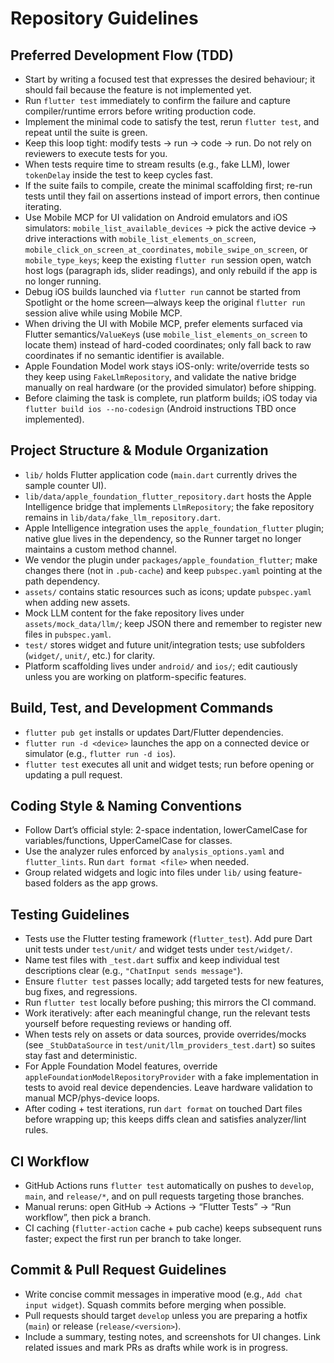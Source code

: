 # Repository Guidelines

## Preferred Development Flow (TDD)
- Start by writing a focused test that expresses the desired behaviour; it should fail because the feature is not implemented yet.
- Run `flutter test` immediately to confirm the failure and capture compiler/runtime errors before writing production code.
- Implement the minimal code to satisfy the test, rerun `flutter test`, and repeat until the suite is green.
- Keep this loop tight: modify tests → run → code → run. Do not rely on reviewers to execute tests for you.
- When tests require time to stream results (e.g., fake LLM), lower `tokenDelay` inside the test to keep cycles fast.
- If the suite fails to compile, create the minimal scaffolding first; re-run tests until they fail on assertions instead of import errors, then continue iterating.
- Use Mobile MCP for UI validation on Android emulators and iOS simulators: `mobile_list_available_devices` → pick the active device → drive interactions with `mobile_list_elements_on_screen`, `mobile_click_on_screen_at_coordinates`, `mobile_swipe_on_screen`, or `mobile_type_keys`; keep the existing `flutter run` session open, watch host logs (paragraph ids, slider readings), and only rebuild if the app is no longer running.
- Debug iOS builds launched via `flutter run` cannot be started from Spotlight or the home screen—always keep the original `flutter run` session alive while using Mobile MCP.
- When driving the UI with Mobile MCP, prefer elements surfaced via Flutter semantics/`ValueKey`s (use `mobile_list_elements_on_screen` to locate them) instead of hard-coded coordinates; only fall back to raw coordinates if no semantic identifier is available.
- Apple Foundation Model work stays iOS-only: write/override tests so they keep using `FakeLlmRepository`, and validate the native bridge manually on real hardware (or the provided simulator) before shipping.
- Before claiming the task is complete, run platform builds; iOS today via `flutter build ios --no-codesign` (Android instructions TBD once implemented).

## Project Structure & Module Organization
- `lib/` holds Flutter application code (`main.dart` currently drives the sample counter UI).
- `lib/data/apple_foundation_flutter_repository.dart` hosts the Apple Intelligence bridge that implements `LlmRepository`; the fake repository remains in `lib/data/fake_llm_repository.dart`.
- Apple Intelligence integration uses the `apple_foundation_flutter` plugin; native glue lives in the dependency, so the Runner target no longer maintains a custom method channel.
- We vendor the plugin under `packages/apple_foundation_flutter`; make changes there (not in `.pub-cache`) and keep `pubspec.yaml` pointing at the path dependency.
- `assets/` contains static resources such as icons; update `pubspec.yaml` when adding new assets.
- Mock LLM content for the fake repository lives under `assets/mock_data/llm/`; keep JSON there and remember to register new files in `pubspec.yaml`.
- `test/` stores widget and future unit/integration tests; use subfolders (`widget/`, `unit/`, etc.) for clarity.
- Platform scaffolding lives under `android/` and `ios/`; edit cautiously unless you are working on platform-specific features.

## Build, Test, and Development Commands
- `flutter pub get` installs or updates Dart/Flutter dependencies.
- `flutter run -d <device>` launches the app on a connected device or simulator (e.g., `flutter run -d ios`).
- `flutter test` executes all unit and widget tests; run before opening or updating a pull request.

## Coding Style & Naming Conventions
- Follow Dart’s official style: 2-space indentation, lowerCamelCase for variables/functions, UpperCamelCase for classes.
- Use the analyzer rules enforced by `analysis_options.yaml` and `flutter_lints`. Run `dart format <file>` when needed.
- Group related widgets and logic into files under `lib/` using feature-based folders as the app grows.

## Testing Guidelines
- Tests use the Flutter testing framework (`flutter_test`). Add pure Dart unit tests under `test/unit/` and widget tests under `test/widget/`.
- Name test files with `_test.dart` suffix and keep individual test descriptions clear (e.g., `"ChatInput sends message"`).
- Ensure `flutter test` passes locally; add targeted tests for new features, bug fixes, and regressions.
- Run `flutter test` locally before pushing; this mirrors the CI command.
- Work iteratively: after each meaningful change, run the relevant tests yourself before requesting reviews or handing off.
- When tests rely on assets or data sources, provide overrides/mocks (see `_StubDataSource` in `test/unit/llm_providers_test.dart`) so suites stay fast and deterministic.
- For Apple Foundation Model features, override `appleFoundationModelRepositoryProvider` with a fake implementation in tests to avoid real device dependencies. Leave hardware validation to manual MCP/phys-device loops.
- After coding + test iterations, run `dart format` on touched Dart files before wrapping up; this keeps diffs clean and satisfies analyzer/lint rules.

## CI Workflow
- GitHub Actions runs `flutter test` automatically on pushes to `develop`, `main`, and `release/*`, and on pull requests targeting those branches.
- Manual reruns: open GitHub → Actions → “Flutter Tests” → “Run workflow”, then pick a branch.
- CI caching (`flutter-action` cache + pub cache) keeps subsequent runs faster; expect the first run per branch to take longer.

## Commit & Pull Request Guidelines
- Write concise commit messages in imperative mood (e.g., `Add chat input widget`). Squash commits before merging when possible.
- Pull requests should target `develop` unless you are preparing a hotfix (`main`) or release (`release/<version>`).
- Include a summary, testing notes, and screenshots for UI changes. Link related issues and mark PRs as drafts while work is in progress.
